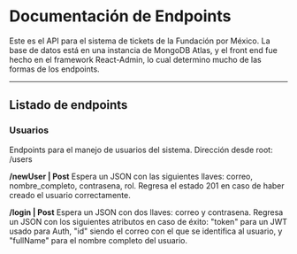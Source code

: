 # Documentación de Endpoints

Este es el API para el sistema de tickets de la Fundación por México. La base de datos está en una instancia de MongoDB Atlas, y el front end fue hecho en el framework React-Admin, lo cual determino mucho de las formas de los endpoints. 

---

## Listado de endpoints

### Usuarios 

Endpoints para el manejo de usuarios del sistema. Dirección desde root: /users

**/newUser | Post**
Espera un JSON con las siguientes llaves: correo, nombre_completo, contrasena, rol. Regresa el estado 201 en caso de haber creado el usuario correctamente.

**/login | Post**
Espera un JSON con dos llaves: correo y contrasena. Regresa un JSON con los siguientes atributos en caso de éxito: "token" para un JWT usado para Auth, "id" siendo el correo con el que se identifica al usuario, y "fullName" para el nombre completo del usuario. 